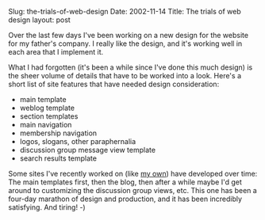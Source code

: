 Slug: the-trials-of-web-design
Date: 2002-11-14
Title: The trials of web design
layout: post

Over the last few days I&#39;ve been working on a new design for the website for my father&#39;s company. I really like the design, and it&#39;s working well in each area that I implement it.

What I had forgotten (it&#39;s been a while since I&#39;ve done this much design) is the sheer volume of details that have to be worked into a look. Here&#39;s a short list of site features that have needed design consideration:
<ul>
<li>main template</li>
<li>weblog template</li>
<li>section templates</li>
<li>main navigation</li>
<li>membership navigation</li>
<li>logos, slogans, other paraphernalia</li>
<li>discussion group message view template</li>
<li>search results template</li>
</ul>

Some sites I&#39;ve recently worked on (like <a href="http://www.redmonk.net">my own</a>) have developed over time: The main templates first, then the blog, then after a while maybe I&#39;d get around to  customizing the discussion group views, etc. This one has been a four-day marathon of design and production, and it has been incredibly satisfying. And tiring! -)

